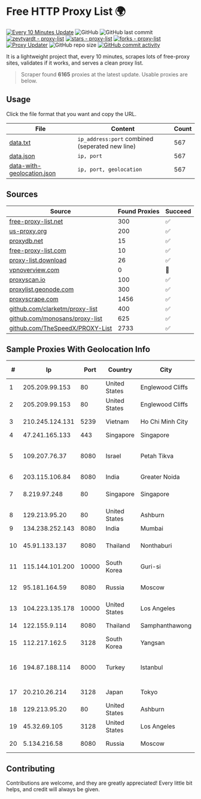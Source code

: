 
# Free HTTP Proxy List 🌍

[![Every 10 Minutes Update](https://github.com/mertguvencli/http-proxy-list/actions/workflows/main.yml/badge.svg?branch=main)](https://github.com/mertguvencli/http-proxy-list/actions/workflows/main.yml)
![GitHub](https://img.shields.io/github/license/mertguvencli/http-proxy-list)
![GitHub last commit](https://img.shields.io/github/last-commit/mertguvencli/http-proxy-list)
[![zevtyardt - proxy-list](https://img.shields.io/static/v1?label=zevtyardt&message=proxy-list&color=blue&logo=github)](https://github.com/zevtyardt/proxy-list "Go to GitHub repo")
[![stars - proxy-list](https://img.shields.io/github/stars/zevtyardt/proxy-list?style=social)](https://github.com/zevtyardt/proxy-list)
[![forks - proxy-list](https://img.shields.io/github/forks/zevtyardt/proxy-list?style=social)](https://github.com/zevtyardt/proxy-list)
[![Proxy Updater](https://github.com/zevtyardt/proxy-list/workflows/Proxy%20Updater/badge.svg)](https://github.com/zevtyardt/proxy-list/actions?query=workflow:"Proxy+Updater")
![GitHub repo size](https://img.shields.io/github/repo-size/zevtyardt/proxy-list)
[![GitHub commit activity](https://img.shields.io/github/commit-activity/m/zevtyardt/proxy-list?logo=commits)](https://github.com/zevtyardt/proxy-list/commits/main)

It is a lightweight project that, every 10 minutes, scrapes lots of free-proxy sites, validates if it works, and serves a clean proxy list.

> Scraper found **6165** proxies at the latest update. Usable proxies are below.

## Usage

Click the file format that you want and copy the URL.

|File|Content|Count|
|----|-------|-----|
|[data.txt](https://raw.githubusercontent.com/mertguvencli/http-proxy-list/main/proxy-list/data.txt)|`ip_address:port` combined (seperated new line)|567|
|[data.json](https://raw.githubusercontent.com/mertguvencli/http-proxy-list/main/proxy-list/data.json)|`ip, port`|567|
|[data-with-geolocation.json](https://raw.githubusercontent.com/mertguvencli/http-proxy-list/main/proxy-list/data-with-geolocation.json)|`ip, port, geolocation`|567|

## Sources

|Source|Found Proxies|Succeed|
|------|-------------|-------|
|[free-proxy-list.net](https://free-proxy-list.net)|300|✅|
|[us-proxy.org](https://www.us-proxy.org)|200|✅|
|[proxydb.net](http://proxydb.net)|15|✅|
|[free-proxy-list.com](https://free-proxy-list.com/?page=&port=&type%5B%5D=http&type%5B%5D=https&up_time=0&search=Search)|10|✅|
|[proxy-list.download](https://www.proxy-list.download/HTTP)|26|✅|
|[vpnoverview.com](https://vpnoverview.com/privacy/anonymous-browsing/free-proxy-servers)|0|🚫|
|[proxyscan.io](https://www.proxyscan.io)|100|✅|
|[proxylist.geonode.com](https://proxylist.geonode.com/api/proxy-list?limit=300&page=1&sort_by=lastChecked&sort_type=desc&protocols=http,https)|300|✅|
|[proxyscrape.com](https://api.proxyscrape.com/v2/?request=displayproxies&protocol=http&timeout=10000&country=all&ssl=all&anonymity=all)|1456|✅|
|[github.com/clarketm/proxy-list](https://raw.githubusercontent.com/clarketm/proxy-list/master/proxy-list-raw.txt)|400|✅|
|[github.com/monosans/proxy-list](https://raw.githubusercontent.com/monosans/proxy-list/main/proxies/http.txt)|625|✅|
|[github.com/TheSpeedX/PROXY-List](https://raw.githubusercontent.com/TheSpeedX/PROXY-List/master/http.txt)|2733|✅|


## Sample Proxies With Geolocation Info

|#|Ip|Port|Country|City|Internet Service Provider|
|-|--|----|-------|----|-------------------------|
|1|205.209.99.153|80|United States|Englewood Cliffs|Interserver, Inc|
|2|205.209.99.153|80|United States|Englewood Cliffs|Interserver, Inc|
|3|210.245.124.131|5239|Vietnam|Ho Chi Minh City|FPT Telecom Company|
|4|47.241.165.133|443|Singapore|Singapore|Alibaba.com LLC|
|5|109.207.76.37|8080|Israel|Petah Tikva|O.M.C. COMPUTERS & COMMUNICATIONS LTD|
|6|203.115.106.84|8080|India|Greater Noida|PRIMENET|
|7|8.219.97.248|80|Singapore|Singapore|Alibaba (US) Technology Co., Ltd.|
|8|129.213.95.20|80|United States|Ashburn|Oracle Corporation|
|9|134.238.252.143|8080|India|Mumbai|Google LLC|
|10|45.91.133.137|8080|Thailand|Nonthaburi|Siamdata Communication Co., ltd.|
|11|115.144.101.200|10000|South Korea|Guri-si|Korea Telecom|
|12|95.181.164.59|8080|Russia|Moscow|Yegor Andreevich trading as FLP Miglovets|
|13|104.223.135.178|10000|United States|Los Angeles|LayerHost|
|14|122.155.9.114|8080|Thailand|Samphanthawong|CAT Telecom Public Company Limited|
|15|112.217.162.5|3128|South Korea|Yangsan|LG DACOM Corporation|
|16|194.87.188.114|8000|Turkey|Istanbul|Kadir Huseyin Tezcan Nosspeed Internet Teknolojileri|
|17|20.210.26.214|3128|Japan|Tokyo|Microsoft Corporation|
|18|129.213.95.20|80|United States|Ashburn|Oracle Corporation|
|19|45.32.69.105|3128|United States|Los Angeles|The Constant Company|
|20|5.134.216.58|8080|Russia|Moscow|Wiland Network Russia|



## Contributing

Contributions are welcome, and they are greatly appreciated! Every
little bit helps, and credit will always be given.

